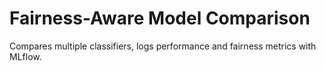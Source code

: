 # Fairness-Aware Model Comparison

Compares multiple classifiers, logs performance and fairness metrics with MLflow.
